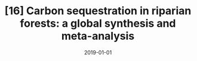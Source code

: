 ---
title: "[16] Carbon sequestration in riparian forests: a global synthesis and meta-analysis"
collection: publications
date: 2019-01-01
venue: 'Global Change Biology'
link: 'https://doi.org/10.1111/gcb.14475'
data: 'https://doi.org/10.5281/zenodo.1252510'
paperurl: '/files/Dybala2019_RiparianCarbonSynthesis.pdf'
citation: 'Dybala KE, Matzek V, Gardali T, Seavy NE (2019) Carbon sequestration in riparian forests: a global synthesis and meta-analysis. <i>Global Change Biology</i> 25:57-67. DOI: 10.1111/gcb.14475'
---